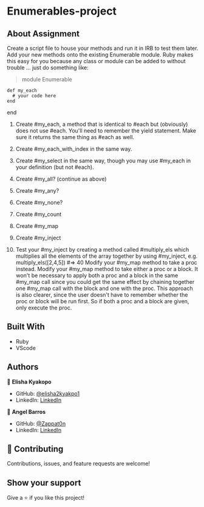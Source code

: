 # Enumerables-project

## About Assignment 
Create a script file to house your methods and run it in IRB to test them later.
Add your new methods onto the existing Enumerable module. Ruby makes this easy for you because any class or module can be added to without trouble ... just do something like:

 > module Enumerable

    def my_each
      # your code here
    end
  end


1.	Create #my_each, a method that is identical to 
    #each but (obviously) does not use #each. You'll need to remember the yield statement. Make sure it returns the same thing as #each as well.

2. Create #my_each_with_index in the same way.

3. Create #my_select in the same way, though you may  use #my_each in your definition (but not #each).

4. Create #my_all? (continue as above)
5. Create #my_any?
6. Create #my_none?
7. Create #my_count
8. Create #my_map
9. Create #my_inject

10. Test your #my_inject by creating a method called #multiply_els which multiplies all the elements of the array together by using #my_inject, e.g. multiply_els([2,4,5]) #=> 40
Modify your #my_map method to take a proc instead.
Modify your #my_map method to take either a proc or a block. It won't be necessary to apply both a proc and a block in the same #my_map call since you could get the same effect by chaining together one #my_map call with the block and one with the proc. This approach is also clearer, since the user doesn't have to remember whether the proc or block will be run first. So if both a proc and a block are given, only execute the proc.

## Built With

- Ruby
- VScode

## Authors

👤 **Elisha Kyakopo**

- GitHub: [@elisha2kyakpo1](https://github.com/elisha2kyakpo1)
- LinkedIn: [LinkedIn](https://www.linkedin.com/in/elisha-kyakopo-009aa3197/)

👤 **Angel Barros**

- GitHub: [@Zappat0n](https://github.com/Zappat0n)
- LinkedIn: [LinkedIn](https://www.linkedin.com/in/angel-luis-barros-pazos-8889011b5/)

## 🤝 Contributing

Contributions, issues, and feature requests are welcome!


## Show your support

Give a ⭐️ if you like this project!
